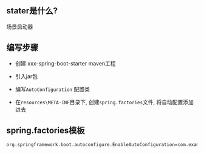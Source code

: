 

## stater是什么?
场景启动器



## 编写步骤

- 创建 xxx-spring-boot-starter maven工程

- 引入jar包
- 编写`AutoConfiguration` 配置类
- 在`resources\META-INF`目录下, 创建`spring.factories`文件, 将自动配置添加进去



## spring.factories模板

```
org.springframework.boot.autoconfigure.EnableAutoConfiguration=com.example.springbootwithstarter.MyAutoConfiguration
```
